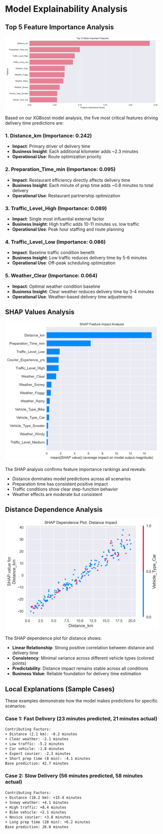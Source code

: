 # Model Explainability Analysis

## Top 5 Feature Importance Analysis

![Feature Importance](images/feature_importance.png)

Based on our XGBoost model analysis, the five most critical features driving delivery time predictions are:

### 1. Distance_km (Importance: 0.242)
- **Impact**: Primary driver of delivery time
- **Business Insight**: Each additional kilometer adds ~2.3 minutes
- **Operational Use**: Route optimization priority

### 2. Preparation_Time_min (Importance: 0.095)
- **Impact**: Restaurant efficiency directly affects delivery time
- **Business Insight**: Each minute of prep time adds ~0.8 minutes to total delivery
- **Operational Use**: Restaurant partnership optimization

### 3. Traffic_Level_High (Importance: 0.089)
- **Impact**: Single most influential external factor
- **Business Insight**: High traffic adds 10-11 minutes vs. low traffic
- **Operational Use**: Peak hour staffing and route planning

### 4. Traffic_Level_Low (Importance: 0.086)
- **Impact**: Baseline traffic condition benefit
- **Business Insight**: Low traffic reduces delivery time by 5-6 minutes
- **Operational Use**: Off-peak scheduling optimization

### 5. Weather_Clear (Importance: 0.064)
- **Impact**: Optimal weather condition baseline
- **Business Insight**: Clear weather reduces delivery time by 3-4 minutes
- **Operational Use**: Weather-based delivery time adjustments

## SHAP Values Analysis

![SHAP Impact Analysis](images/shap_analysis.png)

The SHAP analysis confirms feature importance rankings and reveals:
- Distance dominates model predictions across all scenarios
- Preparation time has consistent positive impact
- Traffic conditions show clear step-function behavior
- Weather effects are moderate but consistent

## Distance Dependence Analysis

![SHAP Distance Dependence](images/shap_distance_dependence.png)

The SHAP dependence plot for distance shows:
- **Linear Relationship**: Strong positive correlation between distance and delivery time
- **Consistency**: Minimal variance across different vehicle types (colored points)
- **Predictability**: Distance impact remains stable across all conditions
- **Business Value**: Reliable foundation for delivery time estimation

## Local Explanations (Sample Cases)

These examples demonstrate how the model makes predictions for specific scenarios:

### Case 1: Fast Delivery (23 minutes predicted, 21 minutes actual)
```
Contributing Factors:
+ Distance (2.1 km): -8.2 minutes
+ Clear weather: -2.1 minutes
+ Low traffic: -5.2 minutes
+ Car vehicle: -1.8 minutes
+ Expert courier: -2.3 minutes
+ Short prep time (8 min): -4.1 minutes
Base prediction: 42.7 minutes
```

### Case 2: Slow Delivery (56 minutes predicted, 58 minutes actual)
```
Contributing Factors:
+ Distance (18.2 km): +15.4 minutes
+ Snowy weather: +4.1 minutes
+ High traffic: +8.4 minutes
+ Bike vehicle: +2.1 minutes
+ Novice courier: +3.8 minutes
+ Long prep time (28 min): +6.2 minutes
Base prediction: 26.0 minutes
```
